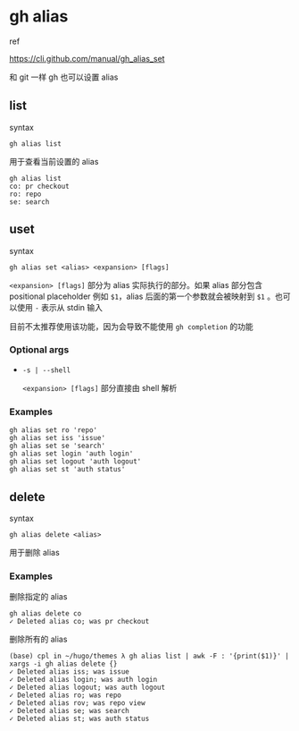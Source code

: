 # gh alias

ref

https://cli.github.com/manual/gh_alias_set

和 git 一样 gh 也可以设置 alias

## list

syntax

```
gh alias list
```

用于查看当前设置的 alias

```
gh alias list               
co: pr checkout
ro: repo
se: search
```

## uset

syntax

```
gh alias set <alias> <expansion> [flags]
```

`<expansion> [flags]` 部分为 alias 实际执行的部分。如果 alias 部分包含 positional placeholder 例如 `$1`，alias 后面的第一个参数就会被映射到 `$1` 。也可以使用 `-` 表示从 stdin 输入

目前不太推荐使用该功能，因为会导致不能使用 `gh completion` 的功能

### Optional args

- `-s | --shell`

  `<expansion> [flags]` 部分直接由 shell 解析

### Examples

```
gh alias set ro 'repo'
gh alias set iss 'issue'
gh alias set se 'search'
gh alias set login 'auth login'
gh alias set logout 'auth logout'
gh alias set st 'auth status'
```

## delete

syntax

```
gh alias delete <alias>
```

用于删除 alias

### Examples

删除指定的 alias

```
gh alias delete co
✓ Deleted alias co; was pr checkout
```

删除所有的 alias

```
(base) cpl in ~/hugo/themes λ gh alias list | awk -F : '{print($1)}' | xargs -i gh alias delete {}
✓ Deleted alias iss; was issue
✓ Deleted alias login; was auth login
✓ Deleted alias logout; was auth logout
✓ Deleted alias ro; was repo
✓ Deleted alias rov; was repo view
✓ Deleted alias se; was search
✓ Deleted alias st; was auth status
```